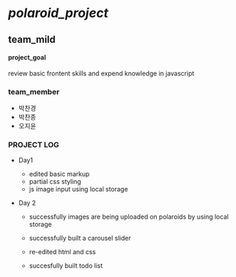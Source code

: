 # ***polaroid_project***


## **team_mild**


#### project_goal
review basic frontent skills and expend knowledge in javascript

### team_member
* 박찬경
* 박찬종
* 오지윤


### PROJECT LOG
* Day1
    * edited basic markup
    * partial css styling
    * js image input using local storage


* Day 2
    * successfully images are being uploaded on polaroids by using local storage

    * successfully built a carousel slider
    * re-edited html and css
    * succesfully built todo list









 